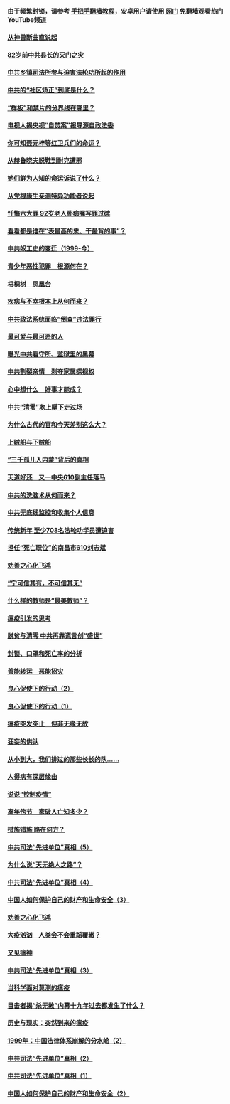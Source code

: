 #### 由于频繁封锁，请参考 [手把手翻墙教程](https://github.com/gfw-breaker/guides/wiki/)，安卓用户请使用 [网门](https://github.com/gfw-breaker/nogfw/blob/master/dl.md?t=04141600) 免翻墙观看热门YouTube频道 

#### [从神兽断曲直说起](../pages/19/423201.md?t=04141600) 

#### [82岁前中共县长的灭门之灾](../pages/19/423055.md?t=04141600) 

#### [中共乡镇司法所参与迫害法轮功所起的作用](../pages/19/423064.md?t=04141600) 

#### [中共的“社区矫正”到底是什么？](../pages/19/422870.md?t=04141600) 

#### [“样板”和禁片的分界线在哪里？](../pages/19/422704.md?t=04141600) 

#### [电视人揭央视“自焚案”报导源自政法委](../pages/19/422770.md?t=04141600) 

#### [你可知聂元梓等红卫兵们的命运？](../pages/19/422848.md?t=04141600) 

#### [从赫鲁晓夫脱鞋到耐克遭邪](../pages/19/422826.md?t=04141600) 

#### [她们鲜为人知的命运诉说了什么？](../pages/19/422754.md?t=04141600) 

#### [从党棍康生亲测特异功能者说起](../pages/19/422657.md?t=04141600) 

#### [忏悔六大罪 92岁老人卧病嘱写罪过碑](../pages/19/422750.md?t=04141600) 

#### [看看都是谁在“表最高的忠、干最背的事”？](../pages/19/422703.md?t=04141600) 

#### [中共奴工史的变迁（1999-今）](../pages/19/422656.md?t=04141600) 

#### [青少年恶性犯罪　根源何在？](../pages/19/422449.md?t=04141600) 

#### [梧桐树　凤凰台](../pages/19/422442.md?t=04141600) 

#### [疾病与不幸根本上从何而来？](../pages/19/422438.md?t=04141600) 

#### [中共政法系统面临“倒查”违法罪行](../pages/19/422497.md?t=04141600) 

#### [最可爱与最可恶的人](../pages/19/422448.md?t=04141600) 

#### [曝光中共看守所、监狱里的黑幕](../pages/19/422390.md?t=04141600) 

#### [中共割裂亲情　剥夺家属探视权](../pages/19/422364.md?t=04141600) 

#### [心中想什么　好事才能成？](../pages/19/422318.md?t=04141600) 

#### [中共“清零”欺上瞒下走过场](../pages/19/422306.md?t=04141600) 

#### [为什么古代的官和今天差别这么大？](../pages/19/422228.md?t=04141600) 

#### [上贼船与下贼船](../pages/19/422276.md?t=04141600) 

#### [“三千孤儿入内蒙”背后的真相](../pages/19/422229.md?t=04141600) 

#### [天道好还　又一中央610副主任落马](../pages/19/422155.md?t=04141600) 

#### [中共的洗脑术从何而来？](../pages/19/422154.md?t=04141600) 

#### [中共无底线监控和收集个人信息](../pages/19/422039.md?t=04141600) 

#### [传统新年 至少708名法轮功学员遭迫害](../pages/19/421946.md?t=04141600) 

#### [担任“死亡职位”的南昌市610刘志斌](../pages/19/421957.md?t=04141600) 

#### [劝善之心化飞鸿](../pages/19/421164.md?t=04141600) 

#### [“宁可信其有，不可信其无”](../pages/19/421691.md?t=04141600) 

#### [什么样的教师是“最美教师”？](../pages/19/421755.md?t=04141600) 

#### [瘟疫引发的思考](../pages/19/421594.md?t=04141600) 

#### [脱贫与清零 中共再靠谎言创“盛世”](../pages/19/421590.md?t=04141600) 

#### [封锁、口罩和死亡率的分析](../pages/19/421495.md?t=04141600) 

#### [善能转运　恶能招灾](../pages/19/421334.md?t=04141600) 

#### [良心促使下的行动（2）](../pages/19/421361.md?t=04141600) 

#### [良心促使下的行动（1）](../pages/19/421302.md?t=04141600) 

#### [瘟疫突发突止　但非无缘无故](../pages/19/421281.md?t=04141600) 

#### [狂妄的供认](../pages/19/421199.md?t=04141600) 

#### [从小到大，我们排过的那些长长的队……](../pages/19/421243.md?t=04141600) 

#### [人得病有深层缘由](../pages/19/420864.md?t=04141600) 

#### [说说“控制疫情”](../pages/19/420831.md?t=04141600) 

#### [离年傍节　家破人亡知多少？](../pages/19/420563.md?t=04141600) 

#### [措施错施  路在何方？](../pages/19/420076.md?t=04141600) 

#### [中共司法“先进单位”真相（5）](../pages/19/419453.md?t=04141600) 

#### [为什么说“天无绝人之路”？](../pages/19/419618.md?t=04141600) 

#### [中共司法“先进单位”真相（4）](../pages/19/419452.md?t=04141600) 

#### [中国人如何保护自己的财产和生命安全（3）](../pages/19/419405.md?t=04141600) 

#### [劝善之心化飞鸿](../pages/19/418758.md?t=04141600) 

#### [大疫汹汹　人类会不会重蹈覆辙？](../pages/19/419691.md?t=04141600) 

#### [又见瘟神](../pages/19/419225.md?t=04141600) 

#### [中共司法“先进单位”真相（3）](../pages/19/419451.md?t=04141600) 

#### [当科学面对莫测的瘟疫](../pages/19/419625.md?t=04141600) 

#### [目击者揭“杀无赦”内幕十九年过去都发生了什么？](../pages/19/419617.md?t=04141600) 

#### [历史与现实：突然到来的瘟疫](../pages/19/419619.md?t=04141600) 

#### [1999年：中国法律体系崩解的分水岭（2）](../pages/19/419455.md?t=04141600) 

#### [中共司法“先进单位”真相（2）](../pages/19/419450.md?t=04141600) 

#### [中共司法“先进单位”真相（1）](../pages/19/419449.md?t=04141600) 

#### [中国人如何保护自己的财产和生命安全（2）](../pages/19/419404.md?t=04141600) 

